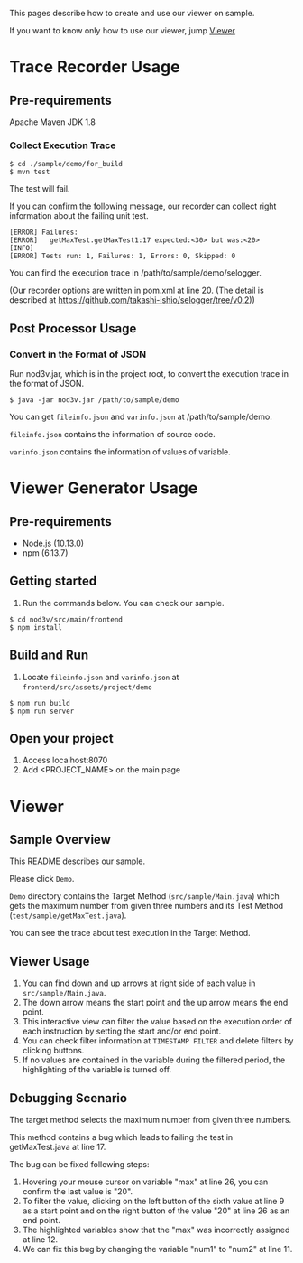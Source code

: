 This pages describe how to create and use our viewer on sample.

If you want to know only how to use our viewer, jump <a href="#Viewer">Viewer</a>

# Trace Recorder Usage
## Pre-requirements
Apache Maven 
JDK 1.8
### Collect Execution Trace 
```
$ cd ./sample/demo/for_build
$ mvn test
```

The test will fail.

If you can confirm the following message, our recorder can collect right information about the failing unit test.
```
[ERROR] Failures:
[ERROR]   getMaxTest.getMaxTest1:17 expected:<30> but was:<20>
[INFO]
[ERROR] Tests run: 1, Failures: 1, Errors: 0, Skipped: 0
```

You can find the execution trace in /path/to/sample/demo/selogger.

(Our recorder options are written in pom.xml at line 20. (The detail is described at https://github.com/takashi-ishio/selogger/tree/v0.2))

## Post Processor Usage
### Convert in the Format of JSON
Run nod3v.jar, which is in the project root, to convert the execution trace in the format of JSON.

```
$ java -jar nod3v.jar /path/to/sample/demo
```

You can get `fileinfo.json` and `varinfo.json` at /path/to/sample/demo.

`fileinfo.json` contains the information of source code.

`varinfo.json` contains the information of values of variable.


# Viewer Generator Usage

## Pre-requirements

* Node.js (10.13.0)
* npm (6.13.7)


## Getting started

1. Run the commands below. You can check our sample.
```
$ cd nod3v/src/main/frontend
$ npm install
```


## Build and Run

1. Locate `fileinfo.json` and `varinfo.json` at `frontend/src/assets/project/demo`
```
$ npm run build
$ npm run server
```

## Open your project

1. Access localhost:8070
1. Add <PROJECT_NAME> on the main page

# Viewer 
## Sample Overview 
This README describes our sample.

Please click `Demo`.

`Demo` directory contains the Target Method (`src/sample/Main.java`) which gets the maximum number from given three numbers and its Test Method (`test/sample/getMaxTest.java`).

You can see the trace about test execution in the Target Method.

## Viewer Usage
1. You can find down and up arrows at right side of each value in `src/sample/Main.java`.
1. The down arrow means the start point and the up arrow means the end point.
1. This interactive view can filter the value based on the execution order of each instruction by setting the start and/or end point.
1. You can check filter information at `TIMESTAMP FILTER` and delete filters by clicking buttons.
1. If no values are contained in the variable during the filtered period, the highlighting of the variable is turned off.

## Debugging Scenario
The target method selects the maximum number from given three numbers.

This method contains a bug which leads to failing the test in getMaxTest.java at line 17.

The bug can be fixed following steps:
1. Hovering your mouse cursor on variable "max" at line 26, you can confirm the last value is "20".
1. To filter the value, clicking on the left button of the sixth value at line 9 as a start point and on the right button of the value "20" at line 26 as an end point.
1. The highlighted variables show that the "max" was incorrectly assigned at line 12.
1. We can fix this bug by changing the variable "num1" to "num2" at line 11.

